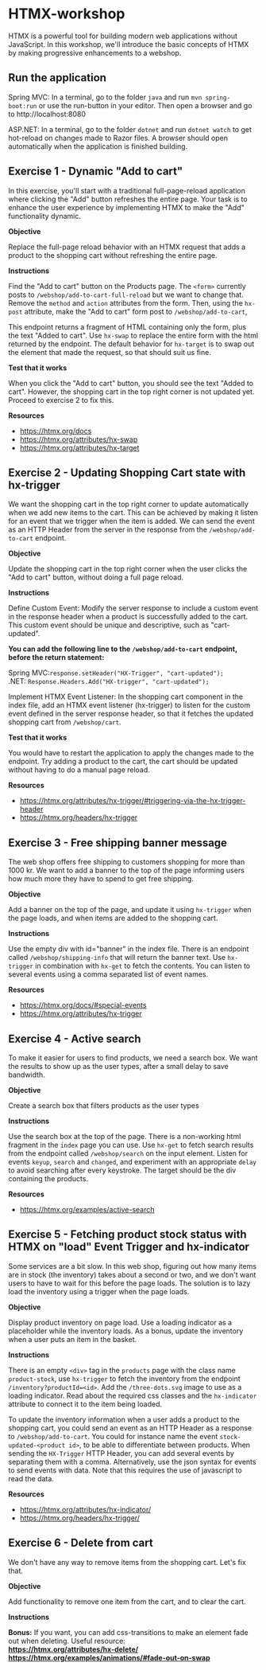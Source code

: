 # HTMX-workshop

HTMX is a powerful tool for building modern web applications without JavaScript.
In this workshop, we'll introduce the basic concepts of HTMX by making progressive enhancements to a webshop.

## Run the application

Spring MVC: In a terminal, go to the folder `java` and run `mvn spring-boot:run` or use the run-button in your editor. Then open a
browser and go to http://localhost:8080

ASP.NET: In a terminal, go to the folder `dotnet` and run `dotnet watch` to get hot-reload on changes made to Razor files. A browser
should open automatically when the application is finished building.

## Exercise 1 - Dynamic "Add to cart"

In this exercise, you'll start with a traditional full-page-reload application where clicking the "Add" button refreshes
the entire page. Your task is to enhance the user experience by implementing HTMX to make the "Add" functionality
dynamic.

**Objective**  

Replace the full-page reload behavior with an HTMX request that adds a product to the shopping cart without refreshing
the entire page.

**Instructions**

Find the "Add to cart" button on the Products page. The `<form>` currently posts to `/webshop/add-to-cart-full-reload`
but we want to change that. Remove the `method` and `action` attributes from the form. Then, 
using the `hx-post` attribute, make the "Add to cart" form post to `/webshop/add-to-cart`,

This endpoint returns a fragment of HTML containing only the form, plus the text "Added to cart". Use `hx-swap` to
replace the entire form with the html returned by the endpoint. The default behavior for `hx-target` is to swap out the
element that made the request, so that should suit us fine.

**Test that it works**

When you click the "Add to cart" button, you should see the text "Added to cart". However, the shopping cart in the
top right corner is not updated yet. Proceed to exercise 2 to fix this.

**Resources**

- https://htmx.org/docs
- https://htmx.org/attributes/hx-swap
- https://htmx.org/attributes/hx-target

## Exercise 2 - Updating Shopping Cart state with hx-trigger

We want the shopping cart in the top right corner to update automatically when we add new items to the cart.
This can be achieved by making it listen for an event that we trigger when the item is added. We can send the event
as an HTTP Header from the server in the response from the `/webshop/add-to-cart` endpoint.

**Objective**  

Update the shopping cart in the top right corner when the user clicks the "Add to cart" button, without doing a full
page reload.

**Instructions**  

Define Custom Event: Modify the server response to include a custom event in the response header when a product is
successfully added to the cart. This custom event should be unique and descriptive, such as "cart-updated".

**You can add the following line to the ```/webshop/add-to-cart``` endpoint, before the return statement:**

Spring MVC:```response.setHeader("HX-Trigger", "cart-updated");```  
.NET: ```Response.Headers.Add("HX-trigger", "cart-updated");```

Implement HTMX Event Listener: In the shopping cart component in the index file, add an HTMX event listener (hx-trigger) to listen for the custom event
defined in the server response header, so that it fetches the updated shopping cart from `/webshop/cart`.

**Test that it works**

You would have to restart the application to apply the changes made to the endpoint. 
Try adding a product to the cart, the cart should be updated without having to do a manual page reload.

**Resources**

- https://htmx.org/attributes/hx-trigger/#triggering-via-the-hx-trigger-header
- https://htmx.org/headers/hx-trigger

## Exercise 3 - Free shipping banner message

The web shop offers free shipping to customers shopping for more than 1000 kr. We want to add a banner to the top of
the page informing users how much more they have to spend to get free shipping.

**Objective**

Add a banner on the top of the page, and update it using `hx-trigger` when the page loads, and when items are added
to the shopping cart.

**Instructions**

Use the empty div with id="banner" in the index file. There is an endpoint called `/webshop/shipping-info` that will return the banner
text. Use `hx-trigger` in combination with `hx-get` to fetch the contents. You can listen to several events
using a comma separated list of event names.

**Resources**

- https://htmx.org/docs/#special-events
- https://htmx.org/attributes/hx-trigger

## Exercise 4 - Active search

To make it easier for users to find products, we need a search box. We want the results to show up as the user types,
after a small delay to save bandwidth.

**Objective**

Create a search box that filters products as the user types

**Instructions**

Use the search box at the top of the page. There is a non-working html fragment in the `index` page you can use. Use
`hx-get` to fetch search results from the endpoint called `/webshop/search` on the input element. Listen for events `keyup`, `search`
and `changed`, and experiment with an appropriate `delay` to avoid searching after every keystroke. The target should be the div containing the products.

**Resources**

- https://htmx.org/examples/active-search

## Exercise 5 - Fetching product stock status with HTMX on "load" Event Trigger and hx-indicator

Some services are a bit slow. In this web shop, figuring out how many items are in stock (the inventory) takes about a
second or two, and we don't want users to have to wait for this before the page loads. The solution is to lazy load
the inventory using a trigger when the page loads.

**Objective**

Display product inventory on page load. Use a loading indicator as a placeholder while the inventory loads. As a bonus,
update the inventory when a user puts an item in the basket.

**Instructions**

There is an empty `<div>` tag in the `products` page with the class name `product-stock`, use `hx-trigger` to fetch the inventory from the endpoint
`/inventory?productId=<id>`. Add the `/three-dots.svg` image to use as a loading indicator. Read about the required
css classes and the `hx-indicator` attribute to connect it to the item being loaded.

To update the inventory information when a user adds a product to the shopping cart, you could send an event as an
HTTP Header as a response to `/webshop/add-to-cart`. You could for instance name the event
`stock-updated-<product id>`, to be able to differentiate between products. When sending the `HX-Trigger` HTTP Header,
you can add several events by separating them with a comma. Alternatively, use the json syntax for events to send 
events with data. Note that this requires the use of javascript to read the data.

**Resources**

- https://htmx.org/attributes/hx-indicator/
- https://htmx.org/headers/hx-trigger/

## Exercise 6 - Delete from cart

We don't have any way to remove items from the shopping cart. Let's fix that. 

**Objective**  

Add functionality to remove one item from the cart, and to clear the cart.

**Instructions** 


**Bonus:** If you want, you can add css-transitions to make an element fade out when deleting.
Useful resource:   
**https://htmx.org/attributes/hx-delete/**  
**https://htmx.org/examples/animations/#fade-out-on-swap**
